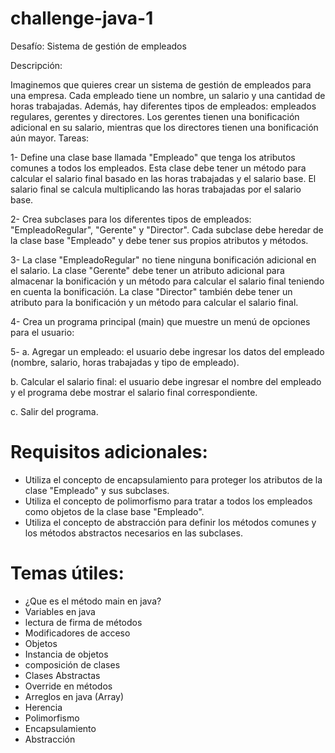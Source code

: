 # challenge-java-1




Desafío: Sistema de gestión de empleados




Descripción:




Imaginemos que quieres crear un sistema de gestión de empleados para una empresa. Cada empleado tiene un nombre, un salario y una cantidad de horas trabajadas. Además, hay diferentes tipos de empleados: empleados regulares, gerentes y directores. Los gerentes tienen una bonificación adicional en su salario, mientras que los directores tienen una bonificación aún mayor.
Tareas:


1- Define una clase base llamada "Empleado" que tenga los atributos comunes a todos los empleados. Esta clase debe tener un método para calcular el salario final basado en las horas trabajadas y el salario base. El salario final se calcula multiplicando las horas trabajadas por el salario base.


2- Crea subclases para los diferentes tipos de empleados: "EmpleadoRegular", "Gerente" y "Director". Cada subclase debe heredar de la clase base "Empleado" y debe tener sus propios atributos y métodos.


3- La clase "EmpleadoRegular" no tiene ninguna bonificación adicional en el salario. La clase "Gerente" debe tener un atributo adicional para almacenar la bonificación y un método para calcular el salario final teniendo en cuenta la bonificación. La clase "Director" también debe tener un atributo para la bonificación y un método para calcular el salario final.




4- Crea un programa principal (main) que muestre un menú de opciones para el usuario:


5- a. Agregar un empleado: el usuario debe ingresar los datos del empleado (nombre, salario, horas trabajadas y tipo de empleado).


b. Calcular el salario final: el usuario debe ingresar el nombre del empleado y el programa debe mostrar el salario final correspondiente.


c. Salir del programa.




# Requisitos adicionales:
- Utiliza el concepto de encapsulamiento para proteger los atributos de la clase "Empleado" y sus subclases.
- Utiliza el concepto de polimorfismo para tratar a todos los empleados como objetos de la clase base "Empleado".
- Utiliza el concepto de abstracción para definir los métodos comunes y los métodos abstractos necesarios en las subclases.


# Temas útiles:
- ¿Que es el método main en java?
- Variables en java
- lectura de firma de métodos
- Modificadores de acceso
- Objetos
- Instancia de objetos
- composición de clases
- Clases Abstractas
- Override en métodos
- Arreglos en java (Array)
- Herencia
- Polimorfismo
- Encapsulamiento
- Abstracción
